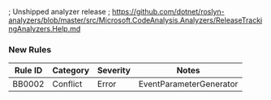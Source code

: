 ﻿; Unshipped analyzer release
; https://github.com/dotnet/roslyn-analyzers/blob/master/src/Microsoft.CodeAnalysis.Analyzers/ReleaseTrackingAnalyzers.Help.md
### New Rules
Rule ID | Category | Severity | Notes
--------|----------|----------|-------
BB0002 | Conflict | Error | EventParameterGenerator